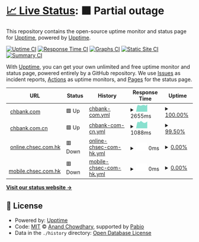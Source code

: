 # [📈 Live Status](https://upptime.github.io/upptime): <!--live status--> **🟧 Partial outage**

This repository contains the open-source uptime monitor and status page for [Upptime](https://upptime.js.org), powered by [Upptime](https://github.com/upptime/upptime).

[![Uptime CI](https://github.com/klmkchb/Website-Status-Monitor/workflows/Uptime%20CI/badge.svg)](https://github.com/klmkchb/Website-Status-Monitor/actions?query=workflow%3A%22Uptime+CI%22)
[![Response Time CI](https://github.com/klmkchb/Website-Status-Monitor/workflows/Response%20Time%20CI/badge.svg)](https://github.com/klmkchb/Website-Status-Monitor/actions?query=workflow%3A%22Response+Time+CI%22)
[![Graphs CI](https://github.com/klmkchb/Website-Status-Monitor/workflows/Graphs%20CI/badge.svg)](https://github.com/klmkchb/Website-Status-Monitor/actions?query=workflow%3A%22Graphs+CI%22)
[![Static Site CI](https://github.com/klmkchb/Website-Status-Monitor/workflows/Static%20Site%20CI/badge.svg)](https://github.com/klmkchb/Website-Status-Monitor/actions?query=workflow%3A%22Static+Site+CI%22)
[![Summary CI](https://github.com/klmkchb/Website-Status-Monitor/workflows/Summary%20CI/badge.svg)](https://github.com/klmkchb/Website-Status-Monitor/actions?query=workflow%3A%22Summary+CI%22)

With [Upptime](https://upptime.js.org), you can get your own unlimited and free uptime monitor and status page, powered entirely by a GitHub repository. We use [Issues](https://github.com/upptime/upptime/issues) as incident reports, [Actions](https://github.com/klmkchb/Website-Status-Monitor/actions) as uptime monitors, and [Pages](https://upptime.github.io/upptime) for the status page.

<!--start: status pages-->
<!-- This summary is generated by Upptime (https://github.com/upptime/upptime) -->
<!-- Do not edit this manually, your changes will be overwritten -->
<!-- prettier-ignore -->
| URL | Status | History | Response Time | Uptime |
| --- | ------ | ------- | ------------- | ------ |
| <img alt="" src="https://icons.duckduckgo.com/ip3/www.chbank.com.ico" height="13"> [chbank.com](https://www.chbank.com) | 🟩 Up | [chbank-com.yml](https://github.com/klmkchb/Website-Status-Monitor/commits/HEAD/history/chbank-com.yml) | <details><summary><img alt="Response time graph" src="./graphs/chbank-com/response-time-week.png" height="20"> 2655ms</summary><br><a href="https://klmkchb.github.io/Website-Status-Monitor/history/chbank-com"><img alt="Response time 2695" src="https://img.shields.io/endpoint?url=https%3A%2F%2Fraw.githubusercontent.com%2Fklmkchb%2FWebsite-Status-Monitor%2FHEAD%2Fapi%2Fchbank-com%2Fresponse-time.json"></a><br><a href="https://klmkchb.github.io/Website-Status-Monitor/history/chbank-com"><img alt="24-hour response time 2989" src="https://img.shields.io/endpoint?url=https%3A%2F%2Fraw.githubusercontent.com%2Fklmkchb%2FWebsite-Status-Monitor%2FHEAD%2Fapi%2Fchbank-com%2Fresponse-time-day.json"></a><br><a href="https://klmkchb.github.io/Website-Status-Monitor/history/chbank-com"><img alt="7-day response time 2655" src="https://img.shields.io/endpoint?url=https%3A%2F%2Fraw.githubusercontent.com%2Fklmkchb%2FWebsite-Status-Monitor%2FHEAD%2Fapi%2Fchbank-com%2Fresponse-time-week.json"></a><br><a href="https://klmkchb.github.io/Website-Status-Monitor/history/chbank-com"><img alt="30-day response time 2646" src="https://img.shields.io/endpoint?url=https%3A%2F%2Fraw.githubusercontent.com%2Fklmkchb%2FWebsite-Status-Monitor%2FHEAD%2Fapi%2Fchbank-com%2Fresponse-time-month.json"></a><br><a href="https://klmkchb.github.io/Website-Status-Monitor/history/chbank-com"><img alt="1-year response time 2695" src="https://img.shields.io/endpoint?url=https%3A%2F%2Fraw.githubusercontent.com%2Fklmkchb%2FWebsite-Status-Monitor%2FHEAD%2Fapi%2Fchbank-com%2Fresponse-time-year.json"></a></details> | <details><summary><a href="https://klmkchb.github.io/Website-Status-Monitor/history/chbank-com">100.00%</a></summary><a href="https://klmkchb.github.io/Website-Status-Monitor/history/chbank-com"><img alt="All-time uptime 99.86%" src="https://img.shields.io/endpoint?url=https%3A%2F%2Fraw.githubusercontent.com%2Fklmkchb%2FWebsite-Status-Monitor%2FHEAD%2Fapi%2Fchbank-com%2Fuptime.json"></a><br><a href="https://klmkchb.github.io/Website-Status-Monitor/history/chbank-com"><img alt="24-hour uptime 100.00%" src="https://img.shields.io/endpoint?url=https%3A%2F%2Fraw.githubusercontent.com%2Fklmkchb%2FWebsite-Status-Monitor%2FHEAD%2Fapi%2Fchbank-com%2Fuptime-day.json"></a><br><a href="https://klmkchb.github.io/Website-Status-Monitor/history/chbank-com"><img alt="7-day uptime 100.00%" src="https://img.shields.io/endpoint?url=https%3A%2F%2Fraw.githubusercontent.com%2Fklmkchb%2FWebsite-Status-Monitor%2FHEAD%2Fapi%2Fchbank-com%2Fuptime-week.json"></a><br><a href="https://klmkchb.github.io/Website-Status-Monitor/history/chbank-com"><img alt="30-day uptime 100.00%" src="https://img.shields.io/endpoint?url=https%3A%2F%2Fraw.githubusercontent.com%2Fklmkchb%2FWebsite-Status-Monitor%2FHEAD%2Fapi%2Fchbank-com%2Fuptime-month.json"></a><br><a href="https://klmkchb.github.io/Website-Status-Monitor/history/chbank-com"><img alt="1-year uptime 99.86%" src="https://img.shields.io/endpoint?url=https%3A%2F%2Fraw.githubusercontent.com%2Fklmkchb%2FWebsite-Status-Monitor%2FHEAD%2Fapi%2Fchbank-com%2Fuptime-year.json"></a></details>
| <img alt="" src="https://icons.duckduckgo.com/ip3/www.chbank.com.cn.ico" height="13"> [chbank.com.cn](http://www.chbank.com.cn) | 🟩 Up | [chbank-com-cn.yml](https://github.com/klmkchb/Website-Status-Monitor/commits/HEAD/history/chbank-com-cn.yml) | <details><summary><img alt="Response time graph" src="./graphs/chbank-com-cn/response-time-week.png" height="20"> 1088ms</summary><br><a href="https://klmkchb.github.io/Website-Status-Monitor/history/chbank-com-cn"><img alt="Response time 1253" src="https://img.shields.io/endpoint?url=https%3A%2F%2Fraw.githubusercontent.com%2Fklmkchb%2FWebsite-Status-Monitor%2FHEAD%2Fapi%2Fchbank-com-cn%2Fresponse-time.json"></a><br><a href="https://klmkchb.github.io/Website-Status-Monitor/history/chbank-com-cn"><img alt="24-hour response time 929" src="https://img.shields.io/endpoint?url=https%3A%2F%2Fraw.githubusercontent.com%2Fklmkchb%2FWebsite-Status-Monitor%2FHEAD%2Fapi%2Fchbank-com-cn%2Fresponse-time-day.json"></a><br><a href="https://klmkchb.github.io/Website-Status-Monitor/history/chbank-com-cn"><img alt="7-day response time 1088" src="https://img.shields.io/endpoint?url=https%3A%2F%2Fraw.githubusercontent.com%2Fklmkchb%2FWebsite-Status-Monitor%2FHEAD%2Fapi%2Fchbank-com-cn%2Fresponse-time-week.json"></a><br><a href="https://klmkchb.github.io/Website-Status-Monitor/history/chbank-com-cn"><img alt="30-day response time 1122" src="https://img.shields.io/endpoint?url=https%3A%2F%2Fraw.githubusercontent.com%2Fklmkchb%2FWebsite-Status-Monitor%2FHEAD%2Fapi%2Fchbank-com-cn%2Fresponse-time-month.json"></a><br><a href="https://klmkchb.github.io/Website-Status-Monitor/history/chbank-com-cn"><img alt="1-year response time 1253" src="https://img.shields.io/endpoint?url=https%3A%2F%2Fraw.githubusercontent.com%2Fklmkchb%2FWebsite-Status-Monitor%2FHEAD%2Fapi%2Fchbank-com-cn%2Fresponse-time-year.json"></a></details> | <details><summary><a href="https://klmkchb.github.io/Website-Status-Monitor/history/chbank-com-cn">99.50%</a></summary><a href="https://klmkchb.github.io/Website-Status-Monitor/history/chbank-com-cn"><img alt="All-time uptime 97.70%" src="https://img.shields.io/endpoint?url=https%3A%2F%2Fraw.githubusercontent.com%2Fklmkchb%2FWebsite-Status-Monitor%2FHEAD%2Fapi%2Fchbank-com-cn%2Fuptime.json"></a><br><a href="https://klmkchb.github.io/Website-Status-Monitor/history/chbank-com-cn"><img alt="24-hour uptime 96.48%" src="https://img.shields.io/endpoint?url=https%3A%2F%2Fraw.githubusercontent.com%2Fklmkchb%2FWebsite-Status-Monitor%2FHEAD%2Fapi%2Fchbank-com-cn%2Fuptime-day.json"></a><br><a href="https://klmkchb.github.io/Website-Status-Monitor/history/chbank-com-cn"><img alt="7-day uptime 99.50%" src="https://img.shields.io/endpoint?url=https%3A%2F%2Fraw.githubusercontent.com%2Fklmkchb%2FWebsite-Status-Monitor%2FHEAD%2Fapi%2Fchbank-com-cn%2Fuptime-week.json"></a><br><a href="https://klmkchb.github.io/Website-Status-Monitor/history/chbank-com-cn"><img alt="30-day uptime 98.85%" src="https://img.shields.io/endpoint?url=https%3A%2F%2Fraw.githubusercontent.com%2Fklmkchb%2FWebsite-Status-Monitor%2FHEAD%2Fapi%2Fchbank-com-cn%2Fuptime-month.json"></a><br><a href="https://klmkchb.github.io/Website-Status-Monitor/history/chbank-com-cn"><img alt="1-year uptime 97.70%" src="https://img.shields.io/endpoint?url=https%3A%2F%2Fraw.githubusercontent.com%2Fklmkchb%2FWebsite-Status-Monitor%2FHEAD%2Fapi%2Fchbank-com-cn%2Fuptime-year.json"></a></details>
| <img alt="" src="https://icons.duckduckgo.com/ip3/www.online.chsec.com.hk.ico" height="13"> [online.chsec.com.hk](https://www.online.chsec.com.hk) | 🟥 Down | [online-chsec-com-hk.yml](https://github.com/klmkchb/Website-Status-Monitor/commits/HEAD/history/online-chsec-com-hk.yml) | <details><summary><img alt="Response time graph" src="./graphs/online-chsec-com-hk/response-time-week.png" height="20"> 0ms</summary><br><a href="https://klmkchb.github.io/Website-Status-Monitor/history/online-chsec-com-hk"><img alt="Response time 0" src="https://img.shields.io/endpoint?url=https%3A%2F%2Fraw.githubusercontent.com%2Fklmkchb%2FWebsite-Status-Monitor%2FHEAD%2Fapi%2Fonline-chsec-com-hk%2Fresponse-time.json"></a><br><a href="https://klmkchb.github.io/Website-Status-Monitor/history/online-chsec-com-hk"><img alt="24-hour response time 0" src="https://img.shields.io/endpoint?url=https%3A%2F%2Fraw.githubusercontent.com%2Fklmkchb%2FWebsite-Status-Monitor%2FHEAD%2Fapi%2Fonline-chsec-com-hk%2Fresponse-time-day.json"></a><br><a href="https://klmkchb.github.io/Website-Status-Monitor/history/online-chsec-com-hk"><img alt="7-day response time 0" src="https://img.shields.io/endpoint?url=https%3A%2F%2Fraw.githubusercontent.com%2Fklmkchb%2FWebsite-Status-Monitor%2FHEAD%2Fapi%2Fonline-chsec-com-hk%2Fresponse-time-week.json"></a><br><a href="https://klmkchb.github.io/Website-Status-Monitor/history/online-chsec-com-hk"><img alt="30-day response time 0" src="https://img.shields.io/endpoint?url=https%3A%2F%2Fraw.githubusercontent.com%2Fklmkchb%2FWebsite-Status-Monitor%2FHEAD%2Fapi%2Fonline-chsec-com-hk%2Fresponse-time-month.json"></a><br><a href="https://klmkchb.github.io/Website-Status-Monitor/history/online-chsec-com-hk"><img alt="1-year response time 0" src="https://img.shields.io/endpoint?url=https%3A%2F%2Fraw.githubusercontent.com%2Fklmkchb%2FWebsite-Status-Monitor%2FHEAD%2Fapi%2Fonline-chsec-com-hk%2Fresponse-time-year.json"></a></details> | <details><summary><a href="https://klmkchb.github.io/Website-Status-Monitor/history/online-chsec-com-hk">0.00%</a></summary><a href="https://klmkchb.github.io/Website-Status-Monitor/history/online-chsec-com-hk"><img alt="All-time uptime 0.00%" src="https://img.shields.io/endpoint?url=https%3A%2F%2Fraw.githubusercontent.com%2Fklmkchb%2FWebsite-Status-Monitor%2FHEAD%2Fapi%2Fonline-chsec-com-hk%2Fuptime.json"></a><br><a href="https://klmkchb.github.io/Website-Status-Monitor/history/online-chsec-com-hk"><img alt="24-hour uptime 0.00%" src="https://img.shields.io/endpoint?url=https%3A%2F%2Fraw.githubusercontent.com%2Fklmkchb%2FWebsite-Status-Monitor%2FHEAD%2Fapi%2Fonline-chsec-com-hk%2Fuptime-day.json"></a><br><a href="https://klmkchb.github.io/Website-Status-Monitor/history/online-chsec-com-hk"><img alt="7-day uptime 0.00%" src="https://img.shields.io/endpoint?url=https%3A%2F%2Fraw.githubusercontent.com%2Fklmkchb%2FWebsite-Status-Monitor%2FHEAD%2Fapi%2Fonline-chsec-com-hk%2Fuptime-week.json"></a><br><a href="https://klmkchb.github.io/Website-Status-Monitor/history/online-chsec-com-hk"><img alt="30-day uptime 0.00%" src="https://img.shields.io/endpoint?url=https%3A%2F%2Fraw.githubusercontent.com%2Fklmkchb%2FWebsite-Status-Monitor%2FHEAD%2Fapi%2Fonline-chsec-com-hk%2Fuptime-month.json"></a><br><a href="https://klmkchb.github.io/Website-Status-Monitor/history/online-chsec-com-hk"><img alt="1-year uptime 0.00%" src="https://img.shields.io/endpoint?url=https%3A%2F%2Fraw.githubusercontent.com%2Fklmkchb%2FWebsite-Status-Monitor%2FHEAD%2Fapi%2Fonline-chsec-com-hk%2Fuptime-year.json"></a></details>
| <img alt="" src="https://icons.duckduckgo.com/ip3/www.mobile.chsec.com.hk.ico" height="13"> [mobile.chsec.com.hk](https://www.mobile.chsec.com.hk) | 🟥 Down | [mobile-chsec-com-hk.yml](https://github.com/klmkchb/Website-Status-Monitor/commits/HEAD/history/mobile-chsec-com-hk.yml) | <details><summary><img alt="Response time graph" src="./graphs/mobile-chsec-com-hk/response-time-week.png" height="20"> 0ms</summary><br><a href="https://klmkchb.github.io/Website-Status-Monitor/history/mobile-chsec-com-hk"><img alt="Response time 0" src="https://img.shields.io/endpoint?url=https%3A%2F%2Fraw.githubusercontent.com%2Fklmkchb%2FWebsite-Status-Monitor%2FHEAD%2Fapi%2Fmobile-chsec-com-hk%2Fresponse-time.json"></a><br><a href="https://klmkchb.github.io/Website-Status-Monitor/history/mobile-chsec-com-hk"><img alt="24-hour response time 0" src="https://img.shields.io/endpoint?url=https%3A%2F%2Fraw.githubusercontent.com%2Fklmkchb%2FWebsite-Status-Monitor%2FHEAD%2Fapi%2Fmobile-chsec-com-hk%2Fresponse-time-day.json"></a><br><a href="https://klmkchb.github.io/Website-Status-Monitor/history/mobile-chsec-com-hk"><img alt="7-day response time 0" src="https://img.shields.io/endpoint?url=https%3A%2F%2Fraw.githubusercontent.com%2Fklmkchb%2FWebsite-Status-Monitor%2FHEAD%2Fapi%2Fmobile-chsec-com-hk%2Fresponse-time-week.json"></a><br><a href="https://klmkchb.github.io/Website-Status-Monitor/history/mobile-chsec-com-hk"><img alt="30-day response time 0" src="https://img.shields.io/endpoint?url=https%3A%2F%2Fraw.githubusercontent.com%2Fklmkchb%2FWebsite-Status-Monitor%2FHEAD%2Fapi%2Fmobile-chsec-com-hk%2Fresponse-time-month.json"></a><br><a href="https://klmkchb.github.io/Website-Status-Monitor/history/mobile-chsec-com-hk"><img alt="1-year response time 0" src="https://img.shields.io/endpoint?url=https%3A%2F%2Fraw.githubusercontent.com%2Fklmkchb%2FWebsite-Status-Monitor%2FHEAD%2Fapi%2Fmobile-chsec-com-hk%2Fresponse-time-year.json"></a></details> | <details><summary><a href="https://klmkchb.github.io/Website-Status-Monitor/history/mobile-chsec-com-hk">0.00%</a></summary><a href="https://klmkchb.github.io/Website-Status-Monitor/history/mobile-chsec-com-hk"><img alt="All-time uptime 0.00%" src="https://img.shields.io/endpoint?url=https%3A%2F%2Fraw.githubusercontent.com%2Fklmkchb%2FWebsite-Status-Monitor%2FHEAD%2Fapi%2Fmobile-chsec-com-hk%2Fuptime.json"></a><br><a href="https://klmkchb.github.io/Website-Status-Monitor/history/mobile-chsec-com-hk"><img alt="24-hour uptime 0.00%" src="https://img.shields.io/endpoint?url=https%3A%2F%2Fraw.githubusercontent.com%2Fklmkchb%2FWebsite-Status-Monitor%2FHEAD%2Fapi%2Fmobile-chsec-com-hk%2Fuptime-day.json"></a><br><a href="https://klmkchb.github.io/Website-Status-Monitor/history/mobile-chsec-com-hk"><img alt="7-day uptime 0.00%" src="https://img.shields.io/endpoint?url=https%3A%2F%2Fraw.githubusercontent.com%2Fklmkchb%2FWebsite-Status-Monitor%2FHEAD%2Fapi%2Fmobile-chsec-com-hk%2Fuptime-week.json"></a><br><a href="https://klmkchb.github.io/Website-Status-Monitor/history/mobile-chsec-com-hk"><img alt="30-day uptime 0.00%" src="https://img.shields.io/endpoint?url=https%3A%2F%2Fraw.githubusercontent.com%2Fklmkchb%2FWebsite-Status-Monitor%2FHEAD%2Fapi%2Fmobile-chsec-com-hk%2Fuptime-month.json"></a><br><a href="https://klmkchb.github.io/Website-Status-Monitor/history/mobile-chsec-com-hk"><img alt="1-year uptime 0.00%" src="https://img.shields.io/endpoint?url=https%3A%2F%2Fraw.githubusercontent.com%2Fklmkchb%2FWebsite-Status-Monitor%2FHEAD%2Fapi%2Fmobile-chsec-com-hk%2Fuptime-year.json"></a></details>

<!--end: status pages-->

[**Visit our status website →**](https://klmkchb.github.io/Website-Status-Monitor)

## 📄 License

- Powered by: [Upptime](https://github.com/upptime/upptime)
- Code: [MIT](./LICENSE) © [Anand Chowdhary](https://anandchowdhary.com), supported by [Pabio](https://pabio.com)
- Data in the `./history` directory: [Open Database License](https://opendatacommons.org/licenses/odbl/1-0/)
